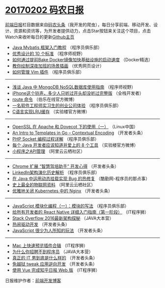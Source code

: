 # [20170202 码农日报](02.md)

[前端日报](https://qdkfweb.cn/c/news)栏目数据来自[码农头条](https://toutiao.qdkfweb.cn/)（我开发的爬虫），每日分享前端、移动开发、设计、资源和资讯等，为开发者提供动力，点击Star按钮来关注这个项目，点击Watch来收听每日的更新[Github主页](https://github.com/kujian/frontendDaily)
* [Java Mybatis 框架入门教程](https://toutiao.qdkfweb.cn/24497.html) （程序员俱乐部）
* [优秀设计的 10 个标准](https://toutiao.qdkfweb.cn/24515.html) （程序师视野）
* [如何通过提前Bake Docker镜像加快基础设施的启动速度](https://toutiao.qdkfweb.cn/24465.html) （Docker精选）
* [教你绘制深夜加班的场景插画](https://toutiao.qdkfweb.cn/24532.html) （优秀网页设计）
* [如何管理 Vim 插件](https://toutiao.qdkfweb.cn/24498.html) （程序员俱乐部）

***
* [浅谈 Java 中 MongoDB NoSQL数据库使用指南](https://toutiao.qdkfweb.cn/24516.html) （程序师视野）
* [iPhone这个铃声，多少人只听过开头却没听过完整版](https://toutiao.qdkfweb.cn/24467.html) （全栈开发者）
* [route 命令](https://toutiao.qdkfweb.cn/24538.html) （伯乐在线官方微博）
* [一名软件工程师实习生的创业公司体验](https://toutiao.qdkfweb.cn/24499.html) （程序员俱乐部）
* [C语言实现LRU缓存](https://toutiao.qdkfweb.cn/24518.html) （实验楼官方微博）

***
* [OpenSSL 在 Apache 和 Dovecot 下的使用（一）](https://toutiao.qdkfweb.cn/24478.html) （Linux中国）
* [An Intro to Templates in Go &#8211; Contextual Encoding](https://toutiao.qdkfweb.cn/24539.html) （开发者头条）
* [PHP Socket 编程过程详解](https://toutiao.qdkfweb.cn/24500.html) （程序员俱乐部）
* [每个 Java 开发者应该知道并爱上的 8 个工具](https://toutiao.qdkfweb.cn/24519.html) （实验楼官方微博）
* [小程序之API管理](https://toutiao.qdkfweb.cn/24485.html) （阿里云云栖社区）

***
* [Chrome 扩展 “智慧驾培助手” 开发心得](https://toutiao.qdkfweb.cn/24540.html) （开发者头条）
* [LinkedIn架构演化历史解析](https://toutiao.qdkfweb.cn/24501.html) （程序员俱乐部）
* [在 Java 中运用动态挂载实现 Bug 的热修复](https://toutiao.qdkfweb.cn/24520.html) （酷勤网-程序员的那点事）
* [史上最全的物联网资料](https://toutiao.qdkfweb.cn/24486.html) （阿里云云栖社区）
* [优雅地关闭 Kubernetes 中的 Nginx](https://toutiao.qdkfweb.cn/24541.html) （开发者头条）

***
* [JavaScript 模块化编程（一）：模块的写法](https://toutiao.qdkfweb.cn/24502.html) （程序员俱乐部）
* [给所有开发者的 React Native 详细入门指南（第一阶段）](https://toutiao.qdkfweb.cn/24523.html) （IT程序狮）
* [Stack Overflow 2016最新架构探秘](https://toutiao.qdkfweb.cn/24489.html) （JAVA大本营）
* [热闹驱动开发](https://toutiao.qdkfweb.cn/24542.html) （开发者头条）
* [JavaScript 很少为人所知的玩法](https://toutiao.qdkfweb.cn/24507.html) （开发者头条）

***
* [Mac 上快速预览插件合辑](https://toutiao.qdkfweb.cn/24524.html) （IT程序狮）
* [为什么你招聘不到程序员](https://toutiao.qdkfweb.cn/24490.html) （JAVA大本营）
* [真正的 IT 男到底是什么样的](https://toutiao.qdkfweb.cn/24543.html) （开发者头条）
* [免越狱 tweak 应用逆向开发](https://toutiao.qdkfweb.cn/24508.html) （开发者头条）
* [使用 Vue 完成知乎日报 Web 版](https://toutiao.qdkfweb.cn/24525.html) （IT程序狮）

日报维护作者：[前端开发博客](https://qdkfweb.cn/) 